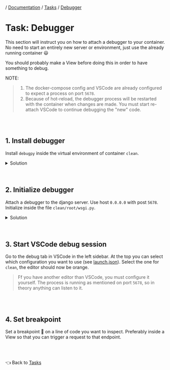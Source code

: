 / [Documentation](/documentation/README.md) / [Tasks](/documentation/tasks/README.md) / [Debugger](startproject.md)

# Task: Debugger

This section will instruct you on how to attach a debugger to your container.  
No need to start an entirely new server or environment, just use the already running container 😃

You should probably make a View before doing this in order to have something to debug.

NOTE:

> 1. The docker-compose config and VSCode are already configured to expect a process on port `5678`.
> 2. Because of hot-reload, the debugger process will be restarted with the container when changes are made. You must start re-attach VSCode to continue debugging the "new" code.

<br>
<br>

## 1. Install debugger

Install `debugpy` inside the virtual environment of container `clean`.

<details>
<summary>Solution</summary>

From root of project on host machine:

```
docker compose exec clean pipenv run
```

</details>

<br>
<br>

## 2. Initialize debugger

Attach a debugger to the django server.
Use host `0.0.0.0` with post `5678`.
Initialize inside the file `clean/root/wsgi.py`.

<details>
<summary>Solution</summary>

See [debugpy.py](/solution/root/debugpy.py) and [wsgi.py](/solution/root/wsgi.py) in solution.

</details>

<br>
<br>

## 3. Start VSCode debug session

Go to the debug tab in VSCode in the left sidebar.
At the top you can select which configuration you want to use (see [launch.json](/.vscode/launch.json)).
Select the one for `clean`, the editor should now be orange.

> Ff you have another editor than VSCode, you must configure it yourself. The process is running as mentioned on port `5678`, so in theory anything can listen to it.

<br>
<br>

## 4. Set breakpoint

Set a breakpoint 🔴 on a line of code you want to inspect. Preferably inside a View so that you can trigger a request to that endpoint.

<br>
<br>

👈 Back to [Tasks](/documentation/tasks/README.md)
